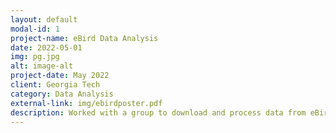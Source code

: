 ```yaml
---
layout: default
modal-id: 1
project-name: eBird Data Analysis
date: 2022-05-01
img: pg.jpg
alt: image-alt
project-date: May 2022
client: Georgia Tech
category: Data Analysis
external-link: img/ebirdposter.pdf
description: Worked with a group to download and process data from eBird, by the Cornell Prnithology Lab. An enormous dataset of Bird sightings across North America.
---
```


